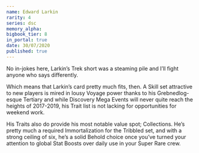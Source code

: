 ```yaml
---
name: Edward Larkin
rarity: 4
series: dsc
memory_alpha:
bigbook_tier: 8
in_portal: true
date: 30/07/2020
published: true
---
```


No in-jokes here, Larkin’s Trek short was a steaming pile and I’ll fight anyone who says differently.

Which means that Larkin’s card pretty much fits, then. A Skill set attractive to new players is mired in lousy Voyage power thanks to his Grebnedlog-esque Tertiary and while Discovery Mega Events will never quite reach the heights of 2017-2019, his Trait list is not lacking for opportunities for weekend work.

His Traits also do provide his most notable value spot; Collections. He’s pretty much a required Immortalization for the Tribbled set, and with a strong ceiling of six, he’s a solid Behold choice once you’ve turned your attention to global Stat Boosts over daily use in your Super Rare crew.

